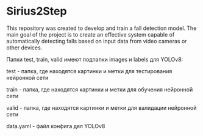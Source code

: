 # Sirius2Step
This repository was created to develop and train a fall detection model. The main goal of the project is to create an effective system capable of automatically detecting falls based on input data from video cameras or other devices.

Папки test, train, valid имеют подпапки images и labels для YOLOv8:

test - папка, где находятся картинки и метки для тестирования нейронной сети

train - папка, где находятся картинки и метки для обучения нейронной сети

valid - папка, где находятся картинки и метки для валидации нейронной сети

data.yaml - файл конфига дял YOLOv8
